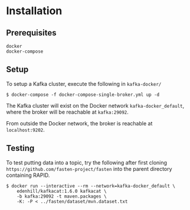 # Installation

## Prerequisites

```
docker  
docker-compose
```

## Setup

To setup a Kafka cluster, execute the following in ```kafka-docker/```

```
$ docker-compose -f docker-compose-single-broker.yml up -d
```

The Kafka cluster will exist on the Docker network ```kafka-docker_default```, where the broker will be reachable at ```kafka:29092```.

From outside the Docker network, the broker is reachable at ```localhost:9202```.

## Testing

To test putting data into a topic, try the following after first cloning ```https://github.com/fasten-project/fasten``` into the parent directory containing RAPID.

    $ docker run --interactive --rm --network=kafka-docker_default \  
        edenhill/kafkacat:1.6.0 kafkacat \  
        -b kafka:29092 -t maven.packages \  
        -K: -P < ../fasten/dataset/mvn.dataset.txt

